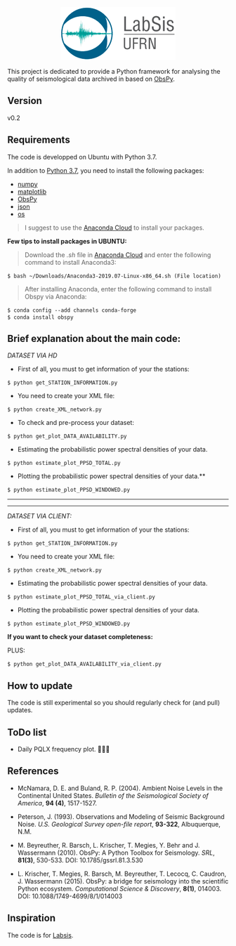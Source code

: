 <p align="center">
  <img src="labsis_logo.png">
</p>

This project is dedicated to provide a Python framework for analysing the quality of
seismological data archived in  based on [ObsPy](https://github.com/obspy/obspy/wiki).

Version
---------
v0.2

Requirements
------------
The code is developped on Ubuntu with Python 3.7.

In addition to [Python 3.7](https://docs.python.org/3/), you need
to install the following packages: 

- [numpy](http://www.numpy.org/)
- [matplotlib](http://matplotlib.org/)
- [ObsPy](https://github.com/obspy/obspy/wiki)
- [json](https://docs.python.org/3/library/json.html)
- [os](https://docs.python.org/3/library/os.html)

> I suggest to use the [Anaconda Cloud](https://anaconda.org/) to install your packages.


**Few tips to install packages in UBUNTU:**

> Download the *.sh* file in [Anaconda Cloud](https://anaconda.org/) and enter the following command to install Anaconda3:

```shell
$ bash ~/Downloads/Anaconda3-2019.07-Linux-x86_64.sh (File location)
```

> After installing Anaconda, enter the following command to install Obspy via Anaconda:

```shell
$ conda config --add channels conda-forge
$ conda install obspy
```



Brief explanation about the main code:
---------------------------------------

*DATASET VIA HD*

- First of all, you must to get information of your the stations:

```shell
$ python get_STATION_INFORMATION.py
```

- You need to create your XML file:

```shell
$ python create_XML_network.py
```

- To check and pre-process your dataset:

```shell
$ python get_plot_DATA_AVAILABILITY.py
```

- Estimating the probabilistic power spectral densities of your data.

```shell
$ python estimate_plot_PPSD_TOTAL.py
```

- Plotting the probabilistic power spectral densities of your data.**

```shell
$ python estimate_plot_PPSD_WINDOWED.py
```

---------------------------------------
---------------------------------------

*DATASET VIA CLIENT:*

- First of all, you must to get information of your the stations:

```shell
$ python get_STATION_INFORMATION.py
```

- You need to create your XML file:

```shell
$ python create_XML_network.py
```

- Estimating the probabilistic power spectral densities of your data.

```shell
$ python estimate_plot_PPSD_TOTAL_via_client.py
```

- Plotting the probabilistic power spectral densities of your data.

```shell
$ python estimate_plot_PPSD_WINDOWED.py
```

**If you want to check your dataset completeness:**

PLUS: 

```shell
$ python get_plot_DATA_AVAILABILITY_via_client.py
```

How to update
-------------
The code is still experimental so you should regularly check for (and pull) updates.

ToDo list
-------------
- Daily PQLX frequency plot. 🔨🔨🔨

References
----------

- McNamara, D. E. and Buland, R. P. (2004).
Ambient Noise Levels in the Continental United States.
*Bulletin of the Seismological Society of America*, **94 (4)**, 1517-1527.

- Peterson, J. (1993).
Observations and Modeling of Seismic Background Noise.
*U.S. Geological Survey open-file report*, **93-322**, Albuquerque, N.M.


- M. Beyreuther, R. Barsch, L. Krischer, T. Megies, Y. Behr and J. Wassermann (2010).
ObsPy: A Python Toolbox for Seismology.
*SRL*, **81(3)**, 530-533. DOI: 10.1785/gssrl.81.3.530


- L. Krischer, T. Megies, R. Barsch, M. Beyreuther, T. Lecocq, C. Caudron, J. Wassermann (2015).
ObsPy: a bridge for seismology into the scientific Python ecosystem.
*Computational Science & Discovery*, **8(1)**, 014003. DOI: 10.1088/1749-4699/8/1/014003


Inspiration
----------
The code is for [Labsis](http://www.labsis.ufrn.br/). 
